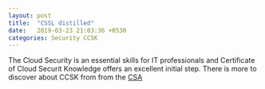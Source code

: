 ```yaml
---
layout: post
title:  "CSSL distilled"
date:   2019-03-23 21:03:36 +0530
categories: Security CCSK
---
```

The Cloud Security is an essential skills for IT professionals and Certificate of Cloud Securit Knowledge offers an excellent initial step. There is more to discover about CCSK from from the [CSA](https://cloudsecurityalliance.org/education/ccsk/)
